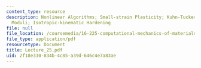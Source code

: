 ```yaml
---
content_type: resource
description: Nonlinear Algorithms; Small-strain Plasticity; Kuhn-Tucker Form; Elastic-plastic
  Moduli; Isotropic-kinematic Hardening
file: null
file_location: /coursemedia/16-225-computational-mechanics-of-materials-fall-2003/2f18e330834b4c85a39d646c4e7a83ae_Lecture_25.pdf
file_type: application/pdf
resourcetype: Document
title: Lecture_25.pdf
uid: 2f18e330-834b-4c85-a39d-646c4e7a83ae
---
```

